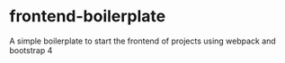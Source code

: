 # frontend-boilerplate
A simple boilerplate to start the frontend of projects using webpack and bootstrap 4
